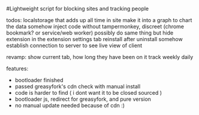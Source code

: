 #Lightweight script for blocking sites and tracking people

todos:
localstorage that adds up all time in site
make it into a graph to chart the data
somehow inject code without tampermonkey, discreet (chrome bookmark? or service/web worker) possibly do same thing but hide extension in the extension settings tab
reinstall after uninstall somehow
establish connection to server to see live view of client

revamp:
show current tab, how long they have been on it
track weekly daily

features:
 - bootloader finished
 - passed greasyfork's cdn check with manual install
 - code is harder to find ( i dont want it to be closed sourced )
 - bootloader js, redirect for greasyfork, and pure version
 - no manual update needed because of cdn :)
